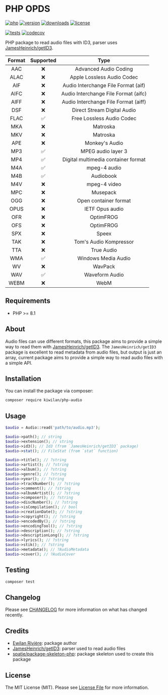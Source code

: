 # PHP OPDS

[![php][php-version-src]][php-version-href]
[![version][version-src]][version-href]
[![downloads][downloads-src]][downloads-href]
[![license][license-src]][license-href]

[![tests][tests-src]][tests-href]
[![codecov][codecov-src]][codecov-href]

PHP package to read audio files with ID3, parser uses [JamesHeinrich/getID3](https://github.com/JamesHeinrich/getID3).

| Format | Supported |                 Type                 |
| :----: | :-------: | :----------------------------------: |
|  AAC   |    ❌     |        Advanced Audio Coding         |
|  ALAC  |    ❌     |      Apple Lossless Audio Codec      |
|  AIF   |    ❌     | Audio Interchange File Format (aif)  |
|  AIFC  |    ❌     | Audio Interchange File Format (aifc) |
|  AIFF  |    ❌     | Audio Interchange File Format (aiff) |
|  DSF   |    ❌     |     Direct Stream Digital Audio      |
|  FLAC  |    ✅     |      Free Lossless Audio Codec       |
|  MKA   |    ❌     |               Matroska               |
|  MKV   |    ❌     |               Matroska               |
|  APE   |    ❌     |            Monkey's Audio            |
|  MP3   |    ✅     |          MPEG audio layer 3          |
|  MP4   |    ✅     | Digital multimedia container format  |
|  M4A   |    ✅     |             mpeg-4 audio             |
|  M4B   |    ✅     |              Audiobook               |
|  M4V   |    ❌     |             mpeg-4 video             |
|  MPC   |    ❌     |               Musepack               |
|  OGG   |    ❌     |        Open container format         |
|  OPUS  |    ❌     |           IETF Opus audio            |
|  OFR   |    ❌     |              OptimFROG               |
|  OFS   |    ❌     |              OptimFROG               |
|  SPX   |    ❌     |                Speex                 |
|  TAK   |    ❌     |        Tom's Audio Kompressor        |
|  TTA   |    ❌     |              True Audio              |
|  WMA   |    ✅     |         Windows Media Audio          |
|   WV   |    ❌     |               WavPack                |
|  WAV   |    ✅     |            Waveform Audio            |
|  WEBM  |    ❌     |                 WebM                 |

## Requirements

-   PHP >= 8.1

## About

Audio files can use different formats, this package aims to provide a simple way to read them with [JamesHeinrich/getID3](https://github.com/JamesHeinrich/getID3). The `JamesHeinrich/getID3` package is excellent to read metadata from audio files, but output is just an array, current package aims to provide a simple way to read audio files with a simple API.

## Installation

You can install the package via composer:

```bash
composer require kiwilan/php-audio
```

## Usage

```php
$audio = Audio::read('path/to/audio.mp3');

$audio->path(); // string
$audio->extension(); // string
$audio->id3(); // Id3 (from `JamesHeinrich/getID3` package)
$audio->stat(); // FileStat (from `stat` function)

$audio->title(); // ?string
$audio->artist(); // ?string
$audio->album(); // ?string
$audio->genre(); // ?string
$audio->year(); // ?string
$audio->trackNumber(); // ?string
$audio->comment(); // ?string
$audio->albumArtist(); // ?string
$audio->composer(); // ?string
$audio->discNumber(); // ?string
$audio->isCompilation(); // bool
$audio->creationDate(); // ?string
$audio->copyright(); // ?string
$audio->encodedBy(); // ?string
$audio->encodingTool(); // ?string
$audio->description(); // ?string
$audio->descriptionLong(); // ?string
$audio->lyrics(); // ?string
$audio->stik(); // ?string
$audio->metadata(); // ?AudioMetadata
$audio->cover(); // ?AudioCover
```

## Testing

```bash
composer test
```

## Changelog

Please see [CHANGELOG](CHANGELOG.md) for more information on what has changed recently.

## Credits

-   [Ewilan Rivière](https://github.com/ewilan-riviere): package author
-   [JamesHeinrich/getID3](https://github.com/JamesHeinrich/getID3): parser used to read audio files
-   [spatie/package-skeleton-php](https://github.com/spatie/package-skeleton-php): package skeleton used to create this package

## License

The MIT License (MIT). Please see [License File](LICENSE.md) for more information.

[version-src]: https://img.shields.io/packagist/v/kiwilan/php-audio.svg?style=flat-square&colorA=18181B&colorB=777BB4
[version-href]: https://packagist.org/packages/kiwilan/php-audio
[php-version-src]: https://img.shields.io/static/v1?style=flat-square&label=PHP&message=v8.1&color=777BB4&logo=php&logoColor=ffffff&labelColor=18181b
[php-version-href]: https://www.php.net/
[downloads-src]: https://img.shields.io/packagist/dt/kiwilan/php-audio.svg?style=flat-square&colorA=18181B&colorB=777BB4
[downloads-href]: https://packagist.org/packages/kiwilan/php-audio
[license-src]: https://img.shields.io/github/license/kiwilan/php-audio.svg?style=flat-square&colorA=18181B&colorB=777BB4
[license-href]: https://github.com/kiwilan/php-audio/blob/main/README.md
[tests-src]: https://img.shields.io/github/actions/workflow/status/kiwilan/php-audio/run-tests.yml?branch=main&label=tests&style=flat-square&colorA=18181B
[tests-href]: https://packagist.org/packages/kiwilan/php-audio
[codecov-src]: https://codecov.io/gh/kiwilan/php-audio/branch/main/graph/badge.svg?token=4L0D92Z1EZ
[codecov-href]: https://codecov.io/gh/kiwilan/php-audio

